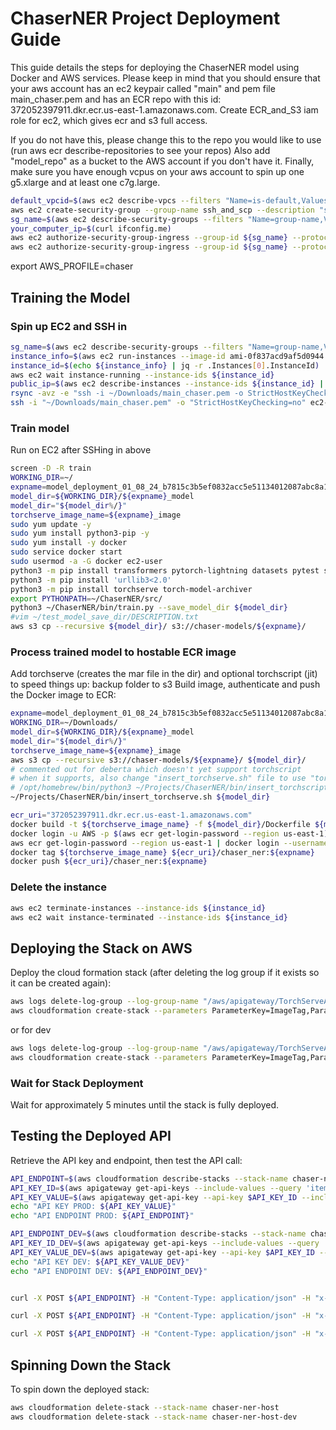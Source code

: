 # ChaserNER Project Deployment Guide

This guide details the steps for deploying the ChaserNER model using Docker and AWS services.
Please keep in mind that you should ensure that your aws account has an ec2 keypair called "main" and pem file main_chaser.pem
and has an ECR repo with this id: 372052397911.dkr.ecr.us-east-1.amazonaws.com. 
Create ECR_and_S3 iam role for ec2, which gives ecr and s3 full access.

If you do not have this, 
please change this to the repo you would like to use (run aws ecr describe-repositories to see your repos)
Also add "model_repo" as a bucket to the AWS account if you don't have it.
Finally, make sure you have enough vcpus on your aws account to spin up one g5.xlarge and at least one c7g.large.
```bash
default_vpcid=$(aws ec2 describe-vpcs --filters "Name=is-default,Values=true" --query "Vpcs[*].{ID:VpcId}" --output text)
aws ec2 create-security-group --group-name ssh_and_scp --description "ssh_and_scp" --vpc-id ${default_vpcid}
sg_name=$(aws ec2 describe-security-groups --filters "Name=group-name,Values=ssh_and_scp" --query "SecurityGroups[*].{ID:GroupId}" --output text)
your_computer_ip=$(curl ifconfig.me)
aws ec2 authorize-security-group-ingress --group-id ${sg_name} --protocol tcp --port 22 --cidr ${your_computer_ip}/32
aws ec2 authorize-security-group-ingress --group-id ${sg_name} --protocol tcp --port 873 --cidr ${your_computer_ip}/32
```
export AWS_PROFILE=chaser

## Training the Model

### Spin up EC2 and SSH in

```bash
sg_name=$(aws ec2 describe-security-groups --filters "Name=group-name,Values=ssh_and_scp" --query "SecurityGroups[*].{ID:GroupId}" --output text)
instance_info=$(aws ec2 run-instances --image-id ami-0f837acd9af5d0944 --count 1 --instance-type g5.2xlarge --key-name main --security-group-ids ${sg_name})
instance_id=$(echo ${instance_info} | jq -r .Instances[0].InstanceId)
aws ec2 wait instance-running --instance-ids ${instance_id}
public_ip=$(aws ec2 describe-instances --instance-ids ${instance_id} | jq -r .Reservations[0].Instances[0].PublicIpAddress)
rsync -avz -e "ssh -i ~/Downloads/main_chaser.pem -o StrictHostKeyChecking=no" ~/Projects/ChaserNER/ ec2-user@${public_ip}:~/ChaserNER/
ssh -i "~/Downloads/main_chaser.pem" -o "StrictHostKeyChecking=no" ec2-user@${public_ip}
```


### Train model 
Run on EC2 after SSHing in above
```bash
screen -D -R train
WORKING_DIR=~/
expname=model_deployment_01_08_24_b7815c3b5ef0832acc5e51134012087abc8a1dea_v1.0.1
model_dir=${WORKING_DIR}/${expname}_model
model_dir="${model_dir%/}"
torchserve_image_name=${expname}_image
sudo yum update -y
sudo yum install python3-pip -y
sudo yum install -y docker
sudo service docker start
sudo usermod -a -G docker ec2-user
python3 -m pip install transformers pytorch-lightning datasets pytest seqeval lightning_lite torch torchvision
python3 -m pip install 'urllib3<2.0'
python3 -m pip install torchserve torch-model-archiver
export PYTHONPATH=~/ChaserNER/src/
python3 ~/ChaserNER/bin/train.py --save_model_dir ${model_dir}
#vim ~/test_model_save_dir/DESCRIPTION.txt
aws s3 cp --recursive ${model_dir}/ s3://chaser-models/${expname}/
```

### Process trained model to hostable ECR image
Add torchserve (creates the mar file in the dir) and optional torchscript (jit) to speed things up:
backup folder to s3
Build image, authenticate and push the Docker image to ECR:
```bash
expname=model_deployment_01_08_24_b7815c3b5ef0832acc5e51134012087abc8a1dea_v1.0.1
WORKING_DIR=~/Downloads/
model_dir=${WORKING_DIR}/${expname}_model
model_dir="${model_dir%/}"
torchserve_image_name=${expname}_image
aws s3 cp --recursive s3://chaser-models/${expname}/ ${model_dir}/
# commented out for deberta which doesn't yet support torchscript
# when it supports, also change "insert_torchserve.sh" file to use "torchscript_model"
# /opt/homebrew/bin/python3 ~/Projects/ChaserNER/bin/insert_torchscript.py --config_path  ${model_dir}/config.json
~/Projects/ChaserNER/bin/insert_torchserve.sh ${model_dir}

ecr_uri="372052397911.dkr.ecr.us-east-1.amazonaws.com"
docker build -t ${torchserve_image_name} -f ${model_dir}/Dockerfile ${model_dir}/
docker login -u AWS -p $(aws ecr get-login-password --region us-east-1) ${ecr_uri}
aws ecr get-login-password --region us-east-1 | docker login --username AWS --password-stdin $ecr_uri
docker tag ${torchserve_image_name} ${ecr_uri}/chaser_ner:${expname}
docker push ${ecr_uri}/chaser_ner:${expname}
```





### Delete the instance
```bash
aws ec2 terminate-instances --instance-ids ${instance_id}
aws ec2 wait instance-terminated --instance-ids ${instance_id}
```

## Deploying the Stack on AWS

Deploy the cloud formation stack (after deleting the log group if it exists so it can be created again):

```bash
aws logs delete-log-group --log-group-name "/aws/apigateway/TorchServeAPI"
aws cloudformation create-stack --parameters ParameterKey=ImageTag,ParameterValue=${expname} ParameterKey=ChaserAPIKey,ParameterValue= --stack-name chaser-ner-host --template-body file:///Users/deaxman/Projects/ChaserNER/misc/cloudformation_template.yaml --capabilities CAPABILITY_IAM
```
or for dev
```bash
aws logs delete-log-group --log-group-name "/aws/apigateway/TorchServeAPIDev"
aws cloudformation create-stack --parameters ParameterKey=ImageTag,ParameterValue=${expname} ParameterKey=ChaserAPIKey,ParameterValue= --stack-name chaser-ner-host-dev --template-body file:///Users/deaxman/Projects/ChaserNER/misc/cloudformation_template_dev.yaml --capabilities CAPABILITY_IAM
```

### Wait for Stack Deployment

Wait for approximately 5 minutes until the stack is fully deployed.

## Testing the Deployed API

Retrieve the API key and endpoint, then test the API call:

```bash
API_ENDPOINT=$(aws cloudformation describe-stacks --stack-name chaser-ner-host --query 'Stacks[0].Outputs[?OutputKey==`ApiEndpoint`].OutputValue' --output text | sed 's/\/$//')
API_KEY_ID=$(aws apigateway get-api-keys --include-values --query 'items[?name==`ProdApiKey`].id' --output text)
API_KEY_VALUE=$(aws apigateway get-api-key --api-key $API_KEY_ID --include-value --query 'value' --output text)
echo "API KEY PROD: ${API_KEY_VALUE}"
echo "API ENDPOINT PROD: ${API_ENDPOINT}"

API_ENDPOINT_DEV=$(aws cloudformation describe-stacks --stack-name chaser-ner-host-dev --query 'Stacks[0].Outputs[?OutputKey==`ApiEndpoint`].OutputValue' --output text | sed 's/\/$//')
API_KEY_ID_DEV=$(aws apigateway get-api-keys --include-values --query 'items[?name==`DevApiKey`].id' --output text)
API_KEY_VALUE_DEV=$(aws apigateway get-api-key --api-key $API_KEY_ID --include-value --query 'value' --output text)
echo "API KEY DEV: ${API_KEY_VALUE_DEV}"
echo "API ENDPOINT DEV: ${API_ENDPOINT_DEV}"


curl -X POST ${API_ENDPOINT} -H "Content-Type: application/json" -H "x-api-key: ${API_KEY_VALUE}" -d '{"text": "Design new logo due Tuesday"}'
```

```bash
curl -X POST ${API_ENDPOINT} -H "Content-Type: application/json" -H "x-api-key: ${API_KEY_VALUE}" -d '{"text": ["Design new logo due Tuesday", "listen derek, get the dog fed by monday"]}' &

curl -X POST ${API_ENDPOINT} -H "Content-Type: application/json" -H "x-api-key: ${API_KEY_VALUE}" -d '{"text": ["Design new logo due wednesday", "listen derek, get the dog fed by monday"]}' &
```

## Spinning Down the Stack

To spin down the deployed stack:

```bash
aws cloudformation delete-stack --stack-name chaser-ner-host
aws cloudformation delete-stack --stack-name chaser-ner-host-dev
```

